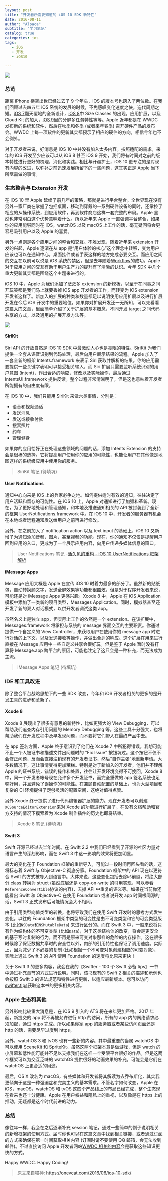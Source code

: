 ```yaml
---
layout: post
title: "开发者所需要知道的 iOS 10 SDK 新特性"
date: 2016-08-11
author: "Alpaca"
subtitle: "学习笔记"
catalog: true
categories: ios
tags:
   - iOS
   - 开发
   - iOS10
  
---
```


![](http://7xqmgj.com1.z0.glb.clouddn.com/2016-08-11_09:55:40.jpg)

### 总览



距离 iPhone 横空出世已经过去了 9 个年头，iOS 的版本号也跨入了两位数。在我们回顾过去四五年 iOS 系统的发展的时候，不免感叹变化速度之快，迭代周期之短。[iOS 7](https://onevcat.com/2013/06/developer-should-know-about-ios7/)翻天覆地的全新设计，[iOS 8](https://onevcat.com/2014/07/developer-should-know-about-ios8/)中 Size Classes 的出现，应用扩展，以及 Cloud Kit 的加入，[iOS 9](https://onevcat.com/2015/06/ios9-sdk/)里的分屏多任务特性等等。Apple 近年都是在 WWDC 发布新的系统和软件，然后在秋季和冬季 (或者来年春季) 召开硬件产品的发布会。WWDC 上每一项软件的更新其实都预示了相应的硬件的方向，相信今年也不会例外。

对于开发者来说，好消息是 iOS 10 中并没有加入太多内容。按照适配的需求，来年的 iOS 开发至少应该可以从 iOS 8 甚至 iOS 9 开始，我们将有时间对之前的版本特性进行更好的梳理，消化和实践。相比与开疆扩土，iOS 10 更专注的是对现有内容的改进，以弥补之前迅速发展所留下的一些问题，这其实正是 Apple 当下所亟需做的事情。

### 生态整合与 Extension 开发

在 iOS 10 里 Apple 延续了前几年的策略，那就是进行平台整合。全世界现在没有另外一家厂商在掌握了包括桌面，移动到穿戴的一系列硬件设备的同时，还掌控了相应的从操作系统，到应用软件，再到软件商店这样一套完整的布局。Apple 显然也非常明白这个优势意味着什么。所以近年来 Apple 一直强调平台整合，如果你的应用能够同时在 iOS，watchOS 以及 macOS 上工作的话，毫无疑问将会更容易吸引用户以及 Apple 的喜爱。

另外一点则是各个应用之间的整合和交互。不难发现，随着近年来 extension 开发的兴起，Apple 逐渐在从 app 是“用户体验的核心”这个理念中转移，变为用户应该也可以在通知中心，桌面挂件或者手表这样的地方完成必要交互。而应用之间的交互在以前可以说是 iOS 系统的禁区，但是去年随着[Workflow](https://workflow.is)的成功，Apple 对于应用之间的交互有助于用户生产力的提升有了清晰的认识。今年 SDK 中几个重大更新其实都是围绕这个主题来进行的。

iOS 10 中，Apple 为我们添加了茫茫多 extension 的新模板，以至于在同事之间开玩笑都是我们马上就要丢掉 iOS app 开发者的工作，而转变为 iOS extension 开发者这样了。新加入的扩展的种类和数量都足以说明使用应用扩展以及进行扩展开发在今后 iOS 开发中的重要地位。如果你对扩展开发还一无所知，可以先看看这篇[入门文章](https://onevcat.com/2014/08/notification-today-widget/)，里面简单介绍了关于扩展的基本概念，不同开发 target 之间代码共享的方式，以及通用的扩展开发方法等。

![](http://7xqmgj.com1.z0.glb.clouddn.com/2016-08-11_09:56:31.jpg)

#### SiriKit

Siri API 的开放自然是 iOS 10 SDK 中最激动人心也是亮眼的特性。SiriKit 为我们提供一全套从语音识别到代码处理，最后向用户展示结果的流程。Apple 加入了一套全新的框架 Intents.framework 来表示 Siri 获取并解析的结果。你的应用需要提供一些关键字表明可以接受相关输入，而 Siri 扩展只需要监听系统识别的用户意图 (intent)，作出合适的响应，修改以及实际操作，最后通过 IntentsUI.framework 提供反馈。整个过程非常清晰明了，但是这也意味着开发者所能拥有的自由度有限。

在 iOS 10 中，我们只能用 SiriKit 来做六类事情，分别是：

- 语音和视频通话
- 发送消息
- 发送或接收付款
- 搜索照片
- 约车
- 管理健身


如果你的应用恰好正在处理这些领域的问题的话，添加 Intents Extension 的支持会是很棒的选择。它将提高用户使用你的应用的可能性，也能让用户在其他像是地图这样的系统级应用中使用你的服务。

> 
> SiriKit 笔记 (待填坑)
> 


#### User Notifications

通知中心向来是 iOS 上的兵家必争之地。如何提供适时有效的通知，往往决定了用户活跃和留存的可能性。在 iOS 10 上，Apple 对通知进行了加强和革新。现在，为了更好地处理和管理通知，和本地及推送通知相关的 API 被封装到了全新的框架 UserNotifications.framework 中。在 iOS 10 中，开发者的服务器有机会在本地或者远程通知发送给用户之前再进行修改。

另外，在之前加入了 notification action 以及 text input 的基础上，iOS 10 又新增了为通知添加音频，图片，甚至视频的功能。现在，你的通知不仅仅是提醒用户回到应用的入口，更成为了一个展示应用内容，向用户传递多媒体信息的窗口。

> 
> User Notifications 笔记 -[活久见的重构 - iOS 10 UserNotifications 框架解析](https://onevcat.com/2016/08/notification/)
> 


#### iMessage Apps

Message 应用大概是 Apple 在宣传 iOS 10 时着力最多的部分了。虽然新的贴纸包，自动转换颜文字，发送全屏效果等功能都很酷炫，但是对于程序开发者来说，可能还是对 iMessage Apps 更感兴趣。Xcode 8 中，Apple 在 iOS Application 模板中添加了一类新的项目类型，Messages Application。同时，模拟器甚至还开发了新的双人对话模式，以供开发者调试这类 app。

虽然名义上是独立 app，但实际上工作的依然是一个 extension。在该扩展中，Messages.framework 将承担与系统的 message 界面交互的主要职责。你通过提供一个自定义的 View Controller，来获取用户在使用你的 message app 时进行对话的上下文，以及发送接收等操作，并做出合适的响应。这个扩展在用来进行直接在 Message 应用中一些自定义共享会很好玩。但是鉴于 Apple 暂时没有打算将 Message.app 跨平台的原因，可能也注定了这只会是一种补充，而无法成为主流。

> 
> iMessage Apps 笔记 (待填坑)
> 


### IDE 和工具改进

除了整合平台战略思想下的一些 SDK 改变，今年和 iOS 开发者相关的更多的是开发工具的进步和革新了。

#### Xcode 8

Xcode 8 展现出了很多有意思的新特性，比如更强大的 View Debugging，可以帮助我们追查内存引用问题的 Memory Debugging 等。这些工具十分强大，也将帮助我们在开发过程中及早发现问题，而不要将它们带入在最终产品中去。

在 app 签名方面，Apple 终于意识到了他们在 Xcode 7 中所犯得错误。我想可能不止一个人被证书和描述文件出问题时的 "Fix Issue" 按钮坑过。这个按钮不仅不会修正问题，反而会直接注销现有的开发者证书，然后“自作主张”地重新申请。大多数情况下，这让事情变得更加糟糕。特别是对于新加入的开发者，他们并不理解 Apple 的证书系统，错误的操作和处置，往往让开发环境变得不可挽回。Xcode 8 中，同一个开发者帐号现在允许多个开发证书，而完全重做的 app 签名系统也足够好用，并且避免了误操作的可能性。在兼顾自动配置的基础上，也为大型项目和复杂的 CI 环境提供了足够灵活的配置空间，这绝对值得点赞。

另外 Xcode 终于提供了进行代码编辑器扩展的能力。现在开发者可以创建`XCSourceEditorExtension`来对 Xcode 的功能进行扩展了，在没有文档帮助和官方支持的情况下摸索着为 Xcode 制作插件的历史也即将结束。

> 
> Xcode 8 笔记 (待填坑)
> 


#### Swift 3

Swift 开源已经过去半年时间。在 Swift 2.2 中我们已经看到了开源的社区力量对语言产生的深刻影响，而在 Swift 3 中这一影响的效果将更加明显。

最大的变化在于 Foundation 框架的重新导入，可能过一段时间再回头看的话，这将标志着 Swift 与 Objective-C 彻底分家。Foundation 框架中的 API 现在以更符合 Swift 的方式被导入到语言中。大体来说，这些变化包括去除`NS`前缀，将绝大部分 class 转换为 struct (虽然底层还是 copy-on-write 的引用实现，可以参看`ReferenceConvertible`协议的内容)，去掉 API 中重复的语义等。如果在当前你还能看出 Swift 和 Objective-C 在使用 Foundation 或者说开发 app 时同根同源的话，Swift 3 正式发布后可能情况会大不相同。

由于引用类型向值类型的转换，也将导致我们在使用 Swift 开发时的思考方式发生变化。以往的 Foundation 框架中类型的可变性是由不可变类型和它的可变类型版本 (比如`NSData`和`NSMutableData`) 来进行区分的。而在 Swift 3 中，一般来说将只有作为结构体的不可变类型 (比如`Data`)，对于这类结构体的改变，将会是更安全的基于写时复制的行为，而不再是原来可变对象那样的危险的内存操作。这在很多时候除了保证数据共享时的安全性以外，内部的引用特性也保证了调用速度。实际上，因为减少了不必要的复制 (比如根据一个不可变对象创建相应的可变对象)，实际上通过 Swift 3 的 API 使用 Foundation 的速度将比原来更快！

关于 Swift 3 的更多内容，我会在我的《Swifter - 100 个 Swift 必备 tips》一书中通过补充章节的方式进行说明。同时，该书现有的 Swift 2 相关的描述和示例也会按照 Swift 3 的语法规范和特性进行更新，以适应最新版本。您可以访问[swifter.tips](http://swifter.tips/buy)获取这本书的更多相关内容。

### Apple 生态和其他

另外影响比较重大消息是，在 iOS 9 引入的 ATS 将在来年更加严格。2017 年起，新提交的 app 将不再被允许进行 http 的访问，所有的 app 内的网络请求必须加密，通过 https 完成。所以如果你家 app 的服务器或者某些访问页面还是 http 的话，需要尽早过度到 https。

另外，watchOS 3 和 tvOS 也有一些新的内容。其中最重要的当属 watchOS 中可以使用 SceneKit 和 SpriteKit。虽然这两个框架本意是做游戏，但是 watch 的小屏幕和低性能可能并不足以支撑我们在这样一个受限平台很好的作品。但是这两个框架可以为交互乏味的 watchOS 提供很好的动画效果的补充，可能会是它们在 watchOS 上更合适的用途。

最后，OS X 改名为 macOS，有些媒体和开发者将其解读为去乔布斯化，其实我更倾向于这是一种强迫症和完美主义的基本需求。不管名字如何改变，Apple 在 iOS，macOS，watchOS 和 tvOS 这四个产品线上的布局已经完成，整个生态现在看来也还十分健康。Apple 在用户权益和隐私上的重视，以及像是在 https 上的推动，无疑都是这个时代前进的动力。

### 总结

像往年一样，我会在之后逐渐补充 session 笔记，通过一些简单的例子说明相关的新增框架的使用方式。届时你也可以在这篇文章中找到相关链接，或者通过[订阅](https://store.objccn.io/subscribe/)的方式来确保在第一时间获取相关内容 (订阅时请不要使用 QQ 邮箱，会无法收到邮件)。不过直接访问 Apple 开发者网站[WWDC 相关的内容](https://developer.apple.com/wwdc/)会是获取这些知识更快的方式。

Happy WWDC. Happy Coding!

> 原文来自喵神: https://onevcat.com/2016/06/ios-10-sdk/  

